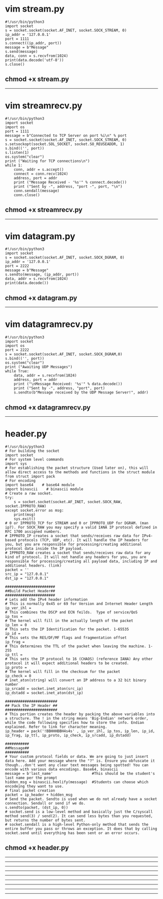# vim stream.py

    #!/usr/bin/python3
    import socket
    s = socket.socket(socket.AF_INET, socket.SOCK_STREAM, 0)
    ip_addr = '127.0.0.1'
    port = 1111
    s.connect((ip_addr, port))
    message = b"Message"
    s.send(message)
    data, conn = s.recvfrom(1024)
    print(data.decode('utf-8'))
    s.close()
    
## chmod +x stream.py
______________________________________________________________________________________________________
# vim streamrecv.py

    #!/usr/bin/python3
    import socket
    import os
    port = 1111
    message = b"Connected to TCP Server on port %i\n" % port
    s = socket.socket(socket.AF_INET, socket.SOCK_STREAM, 0)
    s.setsockopt(socket.SOL_SOCKET, socket.SO_REUSEADDR, 1)
    s.bind(('', port))
    s.listen(1)
    os.system("clear")
    print ("Waiting for TCP connections\n")
    while 1:
        conn, addr = s.accept()
        connect = conn.recv(1024)
        address, port = addr
        print ("Message Received - '%s'" % connect.decode())
        print ("Sent by -", address, "port -", port, "\n")
        conn.sendall(message)
        conn.close()

## chmod +x streamrecv.py
______________________________________________________________________________________________________
# vim datagram.py

    #!/usr/bin/python3
    import socket
    s = socket.socket(socket.AF_INET, socket.SOCK_DGRAM, 0)
    ip_addr = '127.0.0.1'
    port = 2222
    message = b"Message"
    s.sendto(message, (ip_addr, port))
    data, addr = s.recvfrom(1024)
    print(data.decode())

## chmod +x datagram.py
______________________________________________________________________________________________________
# vim datagramrecv.py

    #!/usr/bin/python3
    import socket
    import os
    port = 2222
    s = socket.socket(socket.AF_INET, socket.SOCK_DGRAM,0)
    s.bind(('', port))
    os.system("clear")
    print ("Awaiting UDP Messages")
    while True:
        data, addr = s.recvfrom(1024)
        address, port = addr
        print ("\nMessage Received: '%s'" % data.decode())
        print ("Sent by -", address, "port", port)
        s.sendto(b"Message received by the UDP Message Server!", addr)


## chmod +x datagramrecv.py
______________________________________________________________________________________________________
# header.py
    
    #!/usr/bin/python3
    # For building the socket
    import socket
    # For system level commands
    import sys
    # For establishing the packet structure (Used later on), this will allow direct access to the methods and functions in the struct module
    from struct import pack
    # For encoding
    import base64    # base64 module
    import binascii    # binascii module
    # Create a raw socket.
    try:
        s = socket.socket(socket.AF_INET, socket.SOCK_RAW, socket.IPPROTO_RAW)
    except socket.error as msg:
        print(msg)
        sys.exit() 
    # 0 or IPPROTO_TCP for STREAM and 0 or IPPROTO_UDP for DGRAM. (man ip7). For SOCK_RAW you may specify a valid IANA IP protocol defined in RFC 1700 assigned numbers.
    # IPPROTO_IP creates a socket that sends/receives raw data for IPv4-based protocols (TCP, UDP, etc). It will handle the IP headers for you, but you are responsible for processing/creating additional protocol data inside the IP payload.
    # IPPROTO_RAW creates a socket that sends/receives raw data for any kind of protocol. It will not handle any headers for you, you are responsible for processing/creating all payload data, including IP and additional headers. (link)
    packet = ''
    src_ip = "127.0.0.1" 
    dst_ip = "127.0.0.1" 
    
    #######################
    ##Build Packet Header##
    #######################
    # Lets add the IPv4 header information
    # This is normally 0x45 or 69 for Version and Internet Header Length
    ip_ver_ihl =
    # This combines the DSCP and ECN feilds.  Type of service/QoS
    ip_tos =
    # The kernel will fill in the actually length of the packet
    ip_len = 0
    # This sets the IP Identification for the packet. 1-65535
    ip_id =
    # This sets the RES/DF/MF flags and fragmentation offset
    ip_frag =
    # This determines the TTL of the packet when leaving the machine. 1-255
    ip_ttl =
    # This sets the IP protocol to 16 (CHAOS) (reference IANA) Any other protocol it will expect additional headers to be created.
    ip_proto =
    # The kernel will fill in the checksum for the packet
    ip_check = 0
    # inet_aton(string) will convert an IP address to a 32 bit binary number
    ip_srcadd = socket.inet_aton(src_ip)
    ip_dstadd = socket.inet_aton(dst_ip)
    
    ########################
    ## Pack the IP Header ##
    ########################
    # This portion creates the header by packing the above variables into a structure. The ! in the string means 'Big-Endian' network order, while the code following specifies how to store the info. Endian explained. Refer to link for character meaning.
    ip_header = pack('!BBHHHBBH4s4s' , ip_ver_ihl, ip_tos, ip_len, ip_id, ip_frag, ip_ttl, ip_proto, ip_check, ip_srcadd, ip_dstadd)

    ###########
    ##Message##
    ###########
    # Your custom protocol fields or data. We are going to just insert data here. Add your message where the "?" is. Ensure you obfuscate it though...don't want any clear text messages being spotted! You can encode with various data encodings. Base64, binascii
    message = b'last_name'                  #This should be the student's last name per the prompt
    hidden_msg = binascii.hexlify(message)  #Students can choose which encodeing they want to use.
    # final packet creation
    packet = ip_header + hidden_msg
    # Send the packet. Sendto is used when we do not already have a socket connection. Sendall or send if we do.
    s.sendto(packet, (dst_ip, 0))
    # socket.send is a low-level method and basically just the C/syscall method send(3) / send(2). It can send less bytes than you requested, but returns the number of bytes sent.
    # socket.sendall is a high-level Python-only method that sends the entire buffer you pass or throws an exception. It does that by calling socket.send until everything has been sent or an error occurs.

## chmod +x header.py
______________________________________________________________________________________________________



______________________________________________________________________________________________________




______________________________________________________________________________________________________




______________________________________________________________________________________________________




______________________________________________________________________________________________________




______________________________________________________________________________________________________




______________________________________________________________________________________________________



______________________________________________________________________________________________________




______________________________________________________________________________________________________


